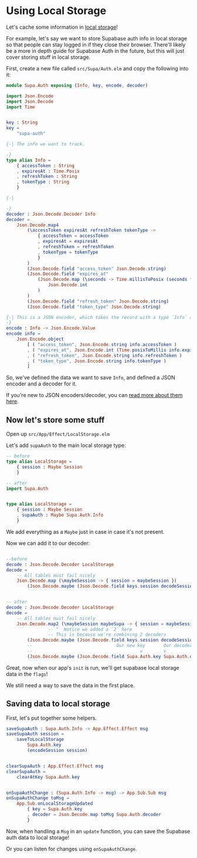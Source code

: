 # Using Local Storage

Let's cache some information in [local storage](https://developer.mozilla.org/en-US/docs/Web/API/Window/localStorage)!

For example, let's say we want to store Supabase auth info in local storage so that people can stay logged in if they close their browser. There'll likely be a more in depth guide for Supabase Auth in the future, but this will just cover storing stuff in local storage.

First, create a new file called `src/Supa/Auth.elm` and copy the following into it:

```elm
module Supa.Auth exposing (Info, key, encode, decoder)

import Json.Encode
import Json.Decode
import Time


key : String
key =
    "supa-auth"

{-| The info we want to track.

-}
type alias Info =
    { accessToken : String
    , expiresAt : Time.Posix
    , refreshToken : String
    , tokenType : String
    }

{-|

-}
decoder : Json.Decode.Decoder Info
decoder =
    Json.Decode.map4
        (\accessToken expiresAt refreshToken tokenType ->
            { accessToken = accessToken
            , expiresAt = expiresAt
            , refreshToken = refreshToken
            , tokenType = tokenType
            }
        )
        (Json.Decode.field "access_token" Json.Decode.string)
        (Json.Decode.field "expires_at"
            (Json.Decode.map (\seconds -> Time.millisToPosix (seconds * 1000))
                Json.Decode.int
            )
        )
        (Json.Decode.field "refresh_token" Json.Decode.string)
        (Json.Decode.field "token_type" Json.Decode.string)

{-| This is a JSON encoder, which takes the record with a type `Info` and encodes it into JSON.
-}
encode : Info -> Json.Encode.Value
encode info =
    Json.Encode.object
        [ ( "access_token", Json.Encode.string info.accessToken )
        , ( "expires_at", Json.Encode.int (Time.posixToMillis info.expiresAt // 1000) )
        , ( "refresh_token", Json.Encode.string info.refreshToken )
        , ( "token_type", Json.Encode.string info.tokenType )
        ]
```

So, we've defined the data we want to save `Info`, and defined a JSON encoder and a decoder for it.

If you're new to JSON encoders/decoder, you can [read more about them here](https://guide.elm-lang.org/effects/json#json).

## Now let's store some stuff

Open up `src/App/Effect/LocalStorage.elm`

Let's add `supaAuth` to the main local storage type:

```elm
-- before
type alias LocalStorage =
    { session : Maybe Session
    }

-- after
import Supa.Auth


type alias LocalStorage =
    { session : Maybe Session
    , supaAuth : Maybe Supa.Auth.Info
    }
```

We add everything as a `Maybe` just in case in case it's not present.

Now we can add it to our decoder:

```elm

--before
decode : Json.Decode.Decoder LocalStorage
decode =
    -- All tables must fail nicely
    Json.Decode.map (\maybeSession -> { session = maybeSession })
        (Json.Decode.maybe (Json.Decode.field keys.session decodeSession))


-- after
decode : Json.Decode.Decoder LocalStorage
decode =
    -- All tables must fail nicely
    Json.Decode.map2 (\maybeSession maybeSupa -> { session = maybeSession, supaAuth = maybeSupa })
                -- ^  Notice we added a `2` here
                -- This is because we're combining 2 decoders
        (Json.Decode.maybe (Json.Decode.field keys.session decodeSession))
        --                                Our new key       Our decoder we just wrote.
        --                                         v        v
        (Json.Decode.maybe (Json.Decode.field Supa.Auth.key Supa.Auth.decoder))

```

Great, now when our app's `init` is run, we'll get supabase local storage data in the `flags`!

We still need a way to save the data in the first place.

## Saving data to local storage

First, let's put together some helpers.

```elm
saveSupaAuth : Supa.Auth.Info -> App.Effect.Effect msg
saveSupaAuth session =
    saveToLocalStorage
        Supa.Auth.key
        (encodeSession session)


clearSupaAuth : App.Effect.Effect msg
clearSupaAuth =
    clearAtKey Supa.Auth.key


onSupaAuthChange : (Supa.Auth.Info -> msg) -> App.Sub.Sub msg
onSupaAuthChange toMsg =
    App.Sub.onLocalStorageUpdated
        { key = Supa.Auth.key
        , decoder = Json.Decode.map toMsg Supa.Auth.decoder
        }


```

Now, when handling a `Msg` in an `update` function, you can save the Supabase auth data to local storage!

Or you can listen for changes using `onSupaAuthChange`.
